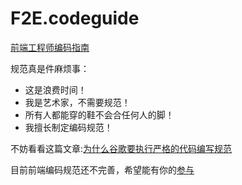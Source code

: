 F2E.codeguide
=============
[前端工程师编码指南](http://zerosoul.github.io/F2E.codeguide/index.html)

规范真是件麻烦事：

+ 这是浪费时间！
+ 我是艺术家，不需要规范！
+ 所有人都能穿的鞋不会合任何人的脚！
+ 我擅长制定编码规范！

不妨看看这篇文章:[为什么谷歌要执行严格的代码编写规范](http://www.vaikan.com/google-coding-standards/)

目前前端编码规范还不完善，希望能有你的[参与](https://github.com/zerosoul/F2E.codeguide/pulls)
